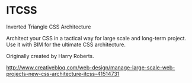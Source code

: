 # ITCSS
Inverted Triangle CSS Architecture

Architect your CSS in a tactical way for large scale and long-term project. Use it with BIM for the ultimate CSS architecture.




Originally created by Harry Roberts.

http://www.creativebloq.com/web-design/manage-large-scale-web-projects-new-css-architecture-itcss-41514731
